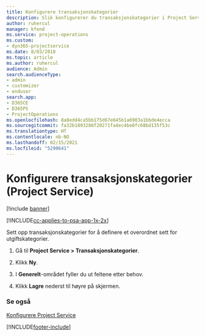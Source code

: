 ```yaml
---
title: Konfigurere transaksjonskategorier
description: Slik konfigurerer du transaksjonskategorier i Project Service
author: ruhercul
manager: kfend
ms.service: project-operations
ms.custom:
- dyn365-projectservice
ms.date: 8/03/2018
ms.topic: article
ms.author: ruhercul
audience: Admin
search.audienceType:
- admin
- customizer
- enduser
search.app:
- D365CE
- D365PS
- ProjectOperations
ms.openlocfilehash: 8a0edd4ca5bb175d67e645b1a6903a1bbde4ecca
ms.sourcegitcommit: fa32b1893286f20271fa4ec4be8fc68bd135f53c
ms.translationtype: HT
ms.contentlocale: nb-NO
ms.lasthandoff: 02/15/2021
ms.locfileid: "5290641"
---
```

# <a name="configure-transaction-categories-project-service"></a>Konfigurere transaksjonskategorier (Project Service)

[!include [banner](../includes/psa-now-project-operations.md)]

[!INCLUDE[cc-applies-to-psa-app-1x-2x](../includes/cc-applies-to-psa-app-1x-2x.md)]

Sett opp transaksjonskategorier for å definere et overordnet sett for utgiftskategorier.  
  
1.  Gå til **Project Service > Transaksjonskategorier**.  
  
2.  Klikk **Ny**.  
  
3.  I **Generelt**-området fyller du ut feltene etter behov.  
  
4.  Klikk **Lagre** nederst til høyre på skjermen.  
  
### <a name="see-also"></a>Se også  
 [Konfigurere Project Service](../psa/configure.md)


[!INCLUDE[footer-include](../includes/footer-banner.md)]